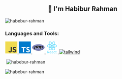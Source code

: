 <h2 align="center"> 👋 I'm Habibur Rahman</h2>

<p align="left"> <img src="https://komarev.com/ghpvc/?username=habebur-rahman&label=Profile%20views&color=0e75b6&style=flat" alt="habebur-rahman" /> </p>


<p align="left">
</p>


<h3 align="left">Languages and Tools:</h3>
<p align="left"> 
<a href="https://developer.mozilla.org/en-US/docs/Web/JavaScript" target="_blank" rel="noreferrer"> <img src="https://raw.githubusercontent.com/devicons/devicon/master/icons/javascript/javascript-original.svg" alt="javascript" width="40" height="40"/> </a> <a href="https://www.typescriptlang.org/" target="_blank" rel="noreferrer"> <img src="https://raw.githubusercontent.com/devicons/devicon/master/icons/typescript/typescript-original.svg" alt="typescript" width="40" height="40"/> </a> <a href="https://www.php.net" target="_blank" rel="noreferrer"> <img src="https://raw.githubusercontent.com/devicons/devicon/master/icons/php/php-original.svg" alt="php" width="40" height="40"/> </a> <a href="https://reactjs.org/" target="_blank" rel="noreferrer"> <img src="https://raw.githubusercontent.com/devicons/devicon/master/icons/react/react-original-wordmark.svg" alt="react" width="40" height="40"/> </a> <a href="https://tailwindcss.com/" target="_blank" rel="noreferrer"> <img src="https://www.vectorlogo.zone/logos/tailwindcss/tailwindcss-icon.svg" alt="tailwind" width="40" height="40"/> </a> 
 </p> 



<p>&nbsp;<img align="center" src="https://github-readme-stats.vercel.app/api?username=habebur-rahman&show_icons=true&locale=en" alt="habebur-rahman" /></p>

<p><img align="center" src="https://github-readme-streak-stats.herokuapp.com/?user=habebur-rahman&" alt="habebur-rahman" /></p>

